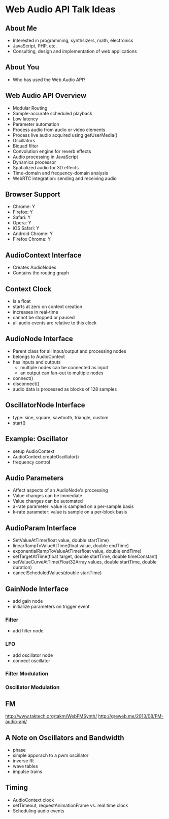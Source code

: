 # Web Audio API Talk Ideas

## About Me
 - Interested in programming, synthsizers, math, electronics
 - JavaScript, PHP, etc.
 - Consulting, design and implementation of web applications

## About You
 - Who has used the Web Audio API?

## Web Audio API Overview
 - Modular Routing
 - Sample-accurate scheduled playback
 - Low latency
 - Parameter automation
 - Process audio from audio or video elements
 - Process live audio acquired using getUserMedia()
 - Oscillators
 - Biquad filter
 - Convolution engine for reverb effects
 - Audio processing in JavaScript
 - Dynamics processor
 - Spatialized audio for 3D effects
 - Time-domain and frequency-domain analysis
 - WebRTC integration: sending and receiving audio

## Browser Support
 - Chrome: Y
 - Firefox: Y
 - Safari: Y
 - Opera: Y
 - iOS Safari: Y
 - Android Chrome: Y
 - Firefox Chrome: Y

## AudioContext Interface
 - Creates AudioNodes
 - Contains the routing graph

## Context Clock
 - is a float
 - starts at zero on context creation
 - increases in real-time
 - cannot be stopped or paused
 - all audio events are relative to this clock

## AudioNode Interface
 - Parent class for all input/output and processing nodes
 - belongs to AudioContext
 - has inputs and outputs
    - multiple nodes can be connected as input
    - an output can fan-out to multiple nodes
 - connect()
 - disconnect()
 - audio data is processed as blocks of 128 samples

## OscillatorNode Interface
 - type: sine, square, sawtooth, triangle, custom
 - start()

## Example: Oscillator
 - setup AudioContext
 - AudioContext.createOscillator()
 - frequency control

## Audio Parameters
 - Affect aspects of an AudioNode's processing
 - Value changes can be immediate
 - Value changes can be automated
 - a-rate parameter: value is sampled on a per-sample basis
 - k-rate parameter: value is sample on a per-block basis

## AudioParam Interface
 - SetValueAtTime(float value, double startTime)
 - linearRampToValueAtTime(float value, double endTime)
 - exponentialRampToValueAtTime(float value, double endTime)
 - setTargetAtTime(float target, double startTime, double timeConstant)
 - setValueCurveAtTime(Float32Array values, double startTime, double duration)
 - cancelScheduledValues(double startTime)

## GainNode Interface
 - add gain node
 - initialize parameters on trigger event

### Filter
 - add filter node

### LFO
 - add oscillator node
 - connect oscillator

### Filter Modulation

### Oscillator Modulation

## FM
http://www.taktech.org/takm/WebFMSynth/
http://greweb.me/2013/08/FM-audio-api/

## A Note on Oscillators and Bandwidth
 - phase
 - simple apporach to a pwm oscillator
 - inverse fft
 - wave tables
 - impulse trains


## Timing
- AudioContext clock
- setTimeout, requestAnimationFrame vs. real time clock
- Scheduling audio events

